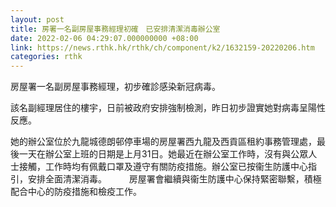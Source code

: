 ```yaml
---
layout: post
title: 房署一名副房屋事務經理初確　已安排清潔消毒辦公室
date: 2022-02-06 04:29:07.000000000 +08:00
link: https://news.rthk.hk/rthk/ch/component/k2/1632159-20220206.htm
categories: rthk
---
```


房屋署一名副房屋事務經理，初步確診感染新冠病毒。

該名副經理居住的樓宇，日前被政府安排強制檢測，昨日初步證實她對病毒呈陽性反應。

她的辦公室位於九龍城德朗邨停車場的房屋署西九龍及西貢區租約事務管理處，最後一天在辦公室上班的日期是上月31日。她最近在辦公室工作時，沒有與公眾人士接觸，工作時均有佩戴口罩及遵守有關防疫措施。辦公室已按衞生防護中心指引，安排全面清潔消毒。
　　 
房屋署會繼續與衞生防護中心保持緊密聯繫，積極配合中心的防疫措施和檢疫工作。
